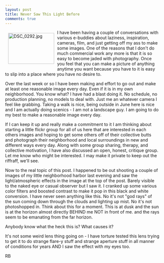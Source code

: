 ```yaml
---
layout: post
title: Never Saw This Light Before
comments: true
---
```

<a rel="lightbox" href="/wp-content/uploads/2009/06/DSC_0292.jpg"><img title="DSC_0292.jpg" src="/wp-content/uploads/2009/06/.thumbs/.DSC_0292.jpg" border="0" alt="DSC_0292.jpg" hspace="10" vspace="10" width="150" height="101" align="left" /></a>I have been having a couple of conversations with various e-buddies about laziness, inspiration, cameras, film, and just getting off my ass to make some images. One of the reasons that I don't do much commercial work any more is that it is so easy to become jaded with photography. Once you feel that you can make a picture of anything anytime you want because you have to it is easy to slip into a place where you have no desire to.

Over the last week or so I have been making and effort to go out and make at least one reasonable image every day. Even if it is in my own neighborhood. You know what? I have had a blast doing it. No schedule, no production planning, no models to deal with. Just me an whatever camera I feel like grabbing. Taking a walk is nice, being outside in June here is nice and I am actually doing scenics - I am not a landscape guy. I am going to do my best to make a reasonable image every day.

If I can keep it up and really make a commitment to it I am thinking about starting a little flickr group for all of us here that are interested in each others images and hoping to get some others off of their collective butts and photograph their neighborhood and local surroundings in new and different ways every day. Along with some group sharing, therapy, and collective motivation, I have also discussed an open, honest, critique group. Let me know who might be interested. I may make it private to keep out the riffraff, we'll see.

Now to the real topic of this post. I happened to be out shooting a couple of images of my little neighborhood harbor last evening and saw the light/atmospheric effects in the image at the top of the post. Barely visible to the naked eye or casual observer but I saw it. I cranked up some various color filters and boosted contrast to make it pop in this black and white conversion. I have never seen anything like this. No it's not "god rays" of the sun coming down through the clouds and lighting up mist. No it's not photoshopped in. Think about this for a moment. This is at dusk and the sun is at the horizon almost directly BEHIND me NOT in front of me. and the rays seem to be emanating from the far horizon.

Anybody know what the heck this is? What causes it?

It's not some weird lens thing going on - I have torture tested this lens trying to get it to do strange flare-y stuff and strange aperture stuff in all manner of conditions for years AND I saw the effect with my eyes too.

RB
